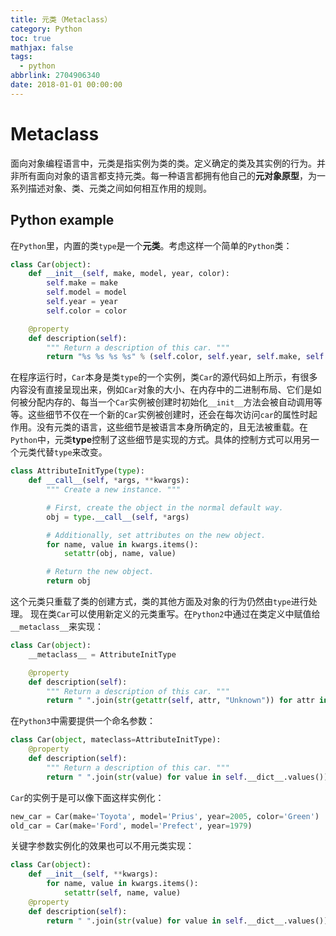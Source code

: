 ```yaml
---
title: 元类（Metaclass）
category: Python
toc: true
mathjax: false
tags:
  - python
abbrlink: 2704906340
date: 2018-01-01 00:00:00
---
```


# Metaclass
面向对象编程语言中，元类是指实例为类的类。定义确定的类及其实例的行为。并非所有面向对象的语言都支持元类。每一种语言都拥有他自己的**元对象原型**，为一系列描述对象、类、元类之间如何相互作用的规则。

## Python example
在`Python`里，内置的类`type`是一个**元类**。考虑这样一个简单的`Python`类：

```python
class Car(object):
    def __init__(self, make, model, year, color):
        self.make = make
        self.model = model
        self.year = year
        self.color = color

    @property
    def description(self):
        """ Return a description of this car. """
        return "%s %s %s %s" % (self.color, self.year, self.make, self.model)
```

在程序运行时，`Car`本身是类`type`的一个实例，类`Car`的源代码如上所示，有很多内容没有直接呈现出来，例如`Car`对象的大小、在内存中的二进制布局、它们是如何被分配内存的、每当一个`Car`实例被创建时初始化`__init__`方法会被自动调用等等。这些细节不仅在一个新的`Car`实例被创建时，还会在每次访问`car`的属性时起作用。没有元类的语言，这些细节是被语言本身所确定的，且无法被重载。在`Python`中，元类**type**控制了这些细节是实现的方式。具体的控制方式可以用另一个元类代替`type`来改变。

```python
class AttributeInitType(type):
    def __call__(self, *args, **kwargs):
        """ Create a new instance. """

        # First, create the object in the normal default way.
        obj = type.__call__(self, *args)

        # Additionally, set attributes on the new object.
        for name, value in kwargs.items():
            setattr(obj, name, value)

        # Return the new object.
        return obj
```

这个元类只重载了类的创建方式，类的其他方面及对象的行为仍然由`type`进行处理。
现在类`Car`可以使用新定义的元类重写。在`Python2`中通过在类定义中赋值给`__metaclass__`来实现：

```python
class Car(object):
    __metaclass__ = AttributeInitType

    @property
    def description(self):
        """ Return a description of this car. """
        return " ".join(str(getattr(self, attr, "Unknown")) for attr in self.__dict__)
```

在`Python3`中需要提供一个命名参数：

```python
class Car(object, mateclass=AttributeInitType):
    @property
    def description(self):
        """ Return a description of this car. """
        return " ".join(str(value) for value in self.__dict__.values())
```

`Car`的实例于是可以像下面这样实例化：

```python
new_car = Car(make='Toyota', model='Prius', year=2005, color='Green')
old_car = Car(make='Ford', model='Prefect', year=1979)
```

关键字参数实例化的效果也可以不用元类实现：

```python
class Car(object):
    def __init__(self, **kwargs):
        for name, value in kwargs.items():
            setattr(self, name, value)
    @property
    def description(self):
        return " ".join(str(value) for value in self.__dict__.values())
```
